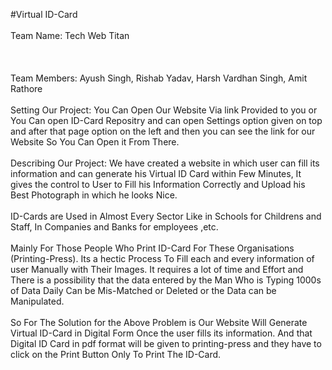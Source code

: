 #Virtual ID-Card
<br> <br>
Team Name: Tech Web Titan
<br><br>
<a src="">
<br><br>
Team Members: Ayush Singh, Rishab Yadav, Harsh Vardhan Singh, Amit Rathore
<br><br>
Setting Our Project:
You Can Open Our Website Via link Provided to you 
or You Can open ID-Card Repositry and can open Settings option given on top and after that page option on the left and then you can see the link for our Website So You Can Open it From There. 
<br><br>
Describing Our Project:
We have created a website in which user can fill its information and can generate his Virtual ID Card within Few Minutes, It gives the control to User to Fill his Information Correctly and Upload his Best Photograph in which he looks Nice.
<br><br>
ID-Cards are Used in Almost Every Sector Like in Schools for Childrens and Staff, In Companies and Banks for employees ,etc.
<br><br>
Mainly For Those People Who Print ID-Card For These Organisations (Printing-Press). Its a hectic Process To Fill each and every information of user Manually with Their Images. It requires a lot of time and Effort and There is a possibility that the data entered by the Man Who is Typing 1000s of Data Daily Can be Mis-Matched or Deleted
or the Data can be Manipulated.
<br><br>
So For The Solution for the Above Problem is
Our Website Will Generate Virtual ID-Card in Digital Form Once the user fills its information.
And that Digital ID Card in pdf format will be given to printing-press and they have to click on the Print Button Only To Print The ID-Card.



